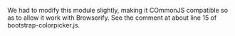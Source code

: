 We had to modify this module slightly, making it COmmonJS compatible so as to allow it work with Browserify.
See the comment at about line 15 of bootstrap-colorpicker.js.